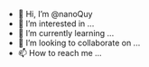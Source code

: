 - 👋 Hi, I’m @nanoQuy
- 👀 I’m interested in ...
- 🌱 I’m currently learning ...
- 💞️ I’m looking to collaborate on ...
- 📫 How to reach me ...

<!---
nanoQuy/nanoQuy is a ✨ special ✨ repository because its `README.md` (this file) appears on your GitHub profile.
You can click the Preview link to take a look at your changes.
--->
